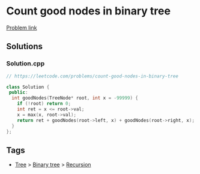 # Count good nodes in binary tree

[Problem link](https://leetcode.com/problems/count-good-nodes-in-binary-tree)

## Solutions


### Solution.cpp
```cpp
// https://leetcode.com/problems/count-good-nodes-in-binary-tree

class Solution {
 public:
  int goodNodes(TreeNode* root, int x = -99999) {
    if (!root) return 0;
    int ret = x <= root->val;
    x = max(x, root->val);
    return ret + goodNodes(root->left, x) + goodNodes(root->right, x);
  }
};
```
## Tags

* [Tree](/Collections/tree.md#tree) > [Binary tree](/Collections/tree.md#binary-tree) > [Recursion](/Collections/tree.md#recursion)
